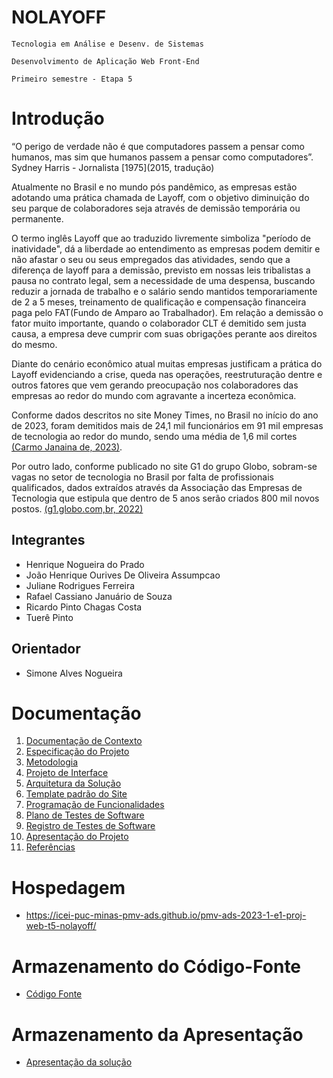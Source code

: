 # NOLAYOFF

`Tecnologia em Análise e Desenv. de Sistemas`

`Desenvolvimento de Aplicação Web Front-End`

`Primeiro semestre - Etapa 5`

# Introdução

“O perigo de verdade não é que computadores passem a pensar como humanos, mas sim que humanos passem a pensar como computadores”. Sydney Harris - Jornalista [1975](2015, tradução)

Atualmente no Brasil e no mundo pós pandêmico, as empresas estão adotando uma prática chamada de Layoff, com o objetivo diminuição do seu parque de colaboradores seja através de demissão temporária ou permanente.

O termo inglês Layoff que ao traduzido livremente simboliza "período de inatividade", dá a liberdade ao entendimento as empresas podem demitir e não afastar o seu ou seus empregados das atividades, sendo que a diferença de layoff para a demissão, previsto em nossas leis tribalistas a pausa no contrato legal, sem a necessidade de uma despensa, buscando reduzir a jornada de trabalho e o salário sendo mantidos temporariamente de 2 a 5 meses, treinamento de qualificação e compensação financeira paga pelo FAT(Fundo de Amparo ao Trabalhador). Em relação a demissão o fator muito importante, quando o colaborador CLT é demitido sem justa causa, a empresa deve cumprir com suas obrigações perante aos direitos do mesmo. 

Diante do cenário econômico atual muitas empresas justificam a prática do Layoff evidenciando a crise, queda nas operações, reestruturação dentre e outros fatores que vem gerando preocupação nos colaboradores das empresas ao redor do mundo com agravante a incerteza econômica. 

Conforme dados descritos no site Money Times, no Brasil no início do ano de 2023, foram demitidos mais de 24,1 mil funcionários em 91 mil empresas de tecnologia ao redor do mundo, sendo uma média de 1,6 mil cortes [(Carmo Janaina de, 2023)](https://www.google.com/url?q=https://www.moneytimes.com.br/layoffs-em-tecnologia-o-que-esta-por-tras-das-demissoes-em-massa/&sa=D&source=docs&ust=1680144914932432&usg=AOvVaw2WL7p-4WDH1lwC2n-DEet7). 

Por outro lado, conforme publicado no site G1 do grupo Globo, sobram-se vagas no setor de tecnologia no Brasil por falta de profissionais qualificados, dados extraídos através da Associação das Empresas de Tecnologia que estipula que dentro de 5 anos serão criados 800 mil novos postos. [(g1.globo.com,br, 2022)](https://g1.globo.com/jornal-nacional/noticia/2022/09/29/sobram-vagas-no-setor-de-tecnologia-no-brasil-por-falta-de-profissionais-qualificados.ghtml)

## Integrantes

* Henrique Nogueira do Prado
* João Henrique Ourives De Oliveira Assumpcao
* Juliane Rodrigues Ferreira
* Rafael Cassiano Januário de Souza
* Ricardo Pinto Chagas Costa
* Tuerê Pinto

## Orientador

* Simone Alves Nogueira

# Documentação

<ol>
<li><a href="docs/01-Documentação de Contexto.md"> Documentação de Contexto</a></li>
<li><a href="docs/02-Especificação do Projeto.md"> Especificação do Projeto</a></li>
<li><a href="docs/03-Metodologia.md"> Metodologia</a></li>
<li><a href="docs/04-Projeto de Interface.md"> Projeto de Interface</a></li>
<li><a href="docs/05-Arquitetura da Solução.md"> Arquitetura da Solução</a></li>
<li><a href="docs/06-Template padrão do Site.md"> Template padrão do Site</a></li>
<li><a href="docs/07-Programação de Funcionalidades.md"> Programação de Funcionalidades</a></li>
<li><a href="docs/08-Plano de Testes de Software.md"> Plano de Testes de Software</a></li>
<li><a href="docs/09-Registro de Testes de Software.md"> Registro de Testes de Software</a></li>
<li><a href="docs/10-Apresentação do Projeto.md"> Apresentação do Projeto</a></li>
<li><a href="docs/11-Referências.md"> Referências</a></li>
</ol>

# Hospedagem

* https://icei-puc-minas-pmv-ads.github.io/pmv-ads-2023-1-e1-proj-web-t5-nolayoff/

# Armazenamento do Código-Fonte

* <a href="src/README.md">Código Fonte</a>

# Armazenamento da Apresentação

* <a href="presentation/README.md">Apresentação da solução</a>
